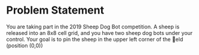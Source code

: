 # Problem Statement

You are taking part in the 2019 Sheep Dog Bot competition. A sheep is released into an 8x8 cell grid, and you have
two sheep dog bots under your control. Your goal is to pin the sheep in the upper left corner of the eld (position
(0,0))
